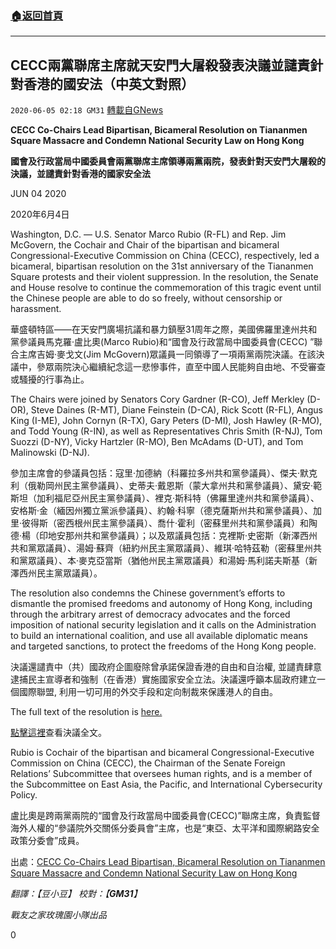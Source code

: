 ###  [:house:返回首頁](https://github.com/ourhimalayas/txt)
---

## CECC兩黨聯席主席就天安門大屠殺發表決議並譴責針對香港的國安法（中英文對照）
`2020-06-05 02:18 GM31` [轉載自GNews](https://gnews.org/zh-hant/223106/)

**CECC Co-Chairs Lead Bipartisan, Bicameral Resolution on Tiananmen Square Massacre and Condemn National Security Law on Hong Kong**

**國會及行政當局中國委員會兩黨聯席主席領導兩黨兩院，發表針對天安門大屠殺的決議，並譴責針對香港的國家安全法**

JUN 04 2020

2020年6月4日

Washington, D.C. — U.S. Senator Marco Rubio (R-FL) and Rep. Jim McGovern, the Cochair and Chair of the bipartisan and bicameral Congressional-Executive Commission on China (CECC), respectively, led a bicameral, bipartisan resolution on the 31st anniversary of the Tiananmen Square protests and their violent suppression. In the resolution, the Senate and House resolve to continue the commemoration of this tragic event until the Chinese people are able to do so freely, without censorship or harassment.

華盛頓特區——在天安門廣場抗議和暴力鎮壓31周年之際，美國佛羅里達州共和黨參議員馬克羅·盧比奧(Marco Rubio)和“國會及行政當局中國委員會(CECC) ”聯合主席吉姆·麥戈文(Jim McGovern)眾議員一同領導了一項兩黨兩院決議。在該決議中，參眾兩院決心繼續紀念這一悲慘事件，直至中國人民能夠自由地、不受審查或騷擾的行事為止。

The Chairs were joined by Senators Cory Gardner (R-CO), Jeff Merkley (D-OR), Steve Daines (R-MT), Diane Feinstein (D-CA), Rick Scott (R-FL), Angus King (I-ME), John Cornyn (R-TX), Gary Peters (D-MI), Josh Hawley (R-MO), and Todd Young (R-IN), as well as Representatives Chris Smith (R-NJ), Tom Suozzi (D-NY), Vicky Hartzler (R-MO), Ben McAdams (D-UT), and Tom Malinowski (D-NJ).

參加主席會的參議員包括：寇里·加德納（科羅拉多州共和黨參議員）、傑夫·默克利（俄勒岡州民主黨參議員）、史蒂夫·戴恩斯（蒙大拿州共和黨參議員）、黛安·範斯坦（加利福尼亞州民主黨參議員）、裡克·斯科特（佛羅里達州共和黨參議員）、安格斯·金（緬因州獨立黨派參議員）、約翰·科寧（德克薩斯州共和黨參議員）、加里·彼得斯（密西根州民主黨參議員）、喬什·霍利（密蘇里州共和黨參議員）和陶德·楊（印地安那州共和黨參議員）；以及眾議員包括：克裡斯·史密斯（新澤西州共和黨眾議員）、湯姆·蘇齊（紐約州民主黨眾議員）、維琪·哈特茲勒（密蘇里州共和黨眾議員）、本·麥克亞當斯（猶他州民主黨眾議員）和湯姆·馬利諾夫斯基（新澤西州民主黨眾議員）。

The resolution also condemns the Chinese government’s efforts to dismantle the promised freedoms and autonomy of Hong Kong, including through the arbitrary arrest of democracy advocates and the forced imposition of national security legislation and it calls on the Administration to build an international coalition, and use all available diplomatic means and targeted sanctions, to protect the freedoms of the Hong Kong people.

決議還譴責中（共）國政府企圖廢除曾承諾保證香港的自由和自治權, 並譴責肆意逮捕民主宣導者和強制（在香港）實施國家安全立法。決議還呼籲本屆政府建立一個國際聯盟, 利用一切可用的外交手段和定向制裁來保護港人的自由。

The full text of the resolution is [here.](https://www.rubio.senate.gov/public/_cache/files/7c51e091-8ffc-4166-a34c-a60cf9462eae/E02C5EC52B6D108C9D67DB20A76124C5.dav20973-002-rubio-tiananmen-sq-res-final.pdf)

[點擊這裡](https://www.rubio.senate.gov/public/_cache/files/7c51e091-8ffc-4166-a34c-a60cf9462eae/E02C5EC52B6D108C9D67DB20A76124C5.dav20973-002-rubio-tiananmen-sq-res-final.pdf)查看決議全文。

Rubio is Cochair of the bipartisan and bicameral Congressional-Executive Commission on China (CECC), the Chairman of the Senate Foreign Relations’ Subcommittee that oversees human rights, and is a member of the Subcommittee on East Asia, the Pacific, and International Cybersecurity Policy.

盧比奧是跨兩黨兩院的“國會及行政當局中國委員會(CECC)”聯席主席，負責監督海外人權的“參議院外交關係分委員會”主席，也是“東亞、太平洋和國際網路安全政策分委會”成員。

出處：[CECC Co-Chairs Lead Bipartisan, Bicameral Resolution on Tiananmen Square Massacre and Condemn National Security Law on Hong Kong](https://www.rubio.senate.gov/public/index.cfm/press-releases?id=F035FB2B-2871-4F8B-9820-F64A8BF65925)

*翻譯：【豆小豆】* *校對：【**GM31**】*

*戰友之家玫瑰園小隊出品*

0
